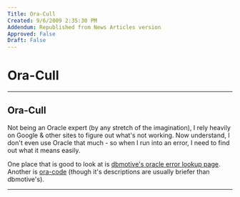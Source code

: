 ```yaml
---
Title: Ora-Cull
Created: 9/6/2009 2:35:30 PM
Addendum: Republished from News Articles version
Approved: False
Draft: False
---
```

# Ora-Cull

---

## Ora-Cull


Not being an Oracle expert (by any stretch of the imagination), I rely heavily on Google & other sites to figure out what's not working. Now understand, I don't even use Oracle that much - so when I run into an error, I need to find out what it means easily.



One place that is good to look at is [dbmotive's oracle error lookup page](http://www.dbmotive.com/oracle_error_codes.php). Another is [ora-code](http://ora-code.com/) (though it's descriptions are usually briefer than dbmotive's).





---

